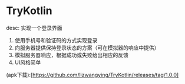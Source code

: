 # TryKotlin 
desc: 实现一个登录界面
1. 使用手机号和验证码的方式实现登录
2. 向服务器提供保持登录状态的方案（可在模拟器的响应中提供）
3. 模拟服务器响应，根据成功或失败给出相应的反馈
4. UI风格简单

(apk下载):[https://github.com/lizwangying/TryKotlin/releases/tag/1.0.0]
